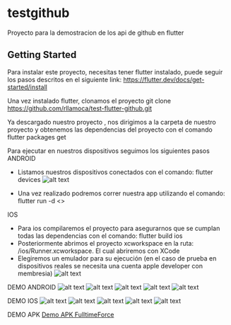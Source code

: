 # testgithub

Proyecto para la demostracion de los api de github en flutter

## Getting Started

Para instalar este proyecto, necesitas tener flutter instalado, 
puede seguir los pasos descritos en el siguiente link:
https://flutter.dev/docs/get-started/install

Una vez instalado flutter, clonamos el proyecto
git clone https://github.com/rllamoca/test-flutter-github.git

Ya descargado nuestro proyecto , nos dirigimos a la carpeta de nuestro proyecto y obtenemos las dependencias del proyecto con el comando
flutter packages get

Para ejecutar en nuestros dispositivos seguimos los siguientes pasos
ANDROID
- Listamos nuestros dispositivos conectados con el comando:
    flutter devices
    ![alt text](http://54.39.20.126/ftf/flutter_devices.png)

- Una vez realizado podremos correr nuestra app utilizando el comando:
    flutter run -d <<ID DE DISPOSITIVO>> 


IOS
- Para ios compilaremos el proyecto para asegurarnos que se cumplan todas las dependencias con el comando:
    flutter build ios
- Posteriormente abrimos el proyecto xcworkspace en la ruta:
    /ios/Runner.xcworkspace.
    El cual abriremos con XCode
- Elegiremos un emulador para su ejecución (en el caso de prueba en dispositivos reales se necesita una cuenta apple developer con membresia)
    ![alt text](http://54.39.20.126/ftf/xcode.png)


DEMO ANDROID
    ![alt text](http://54.39.20.126/ftf/android/0.jpg)
    ![alt text](http://54.39.20.126/ftf/android/1.jpg)
    ![alt text](http://54.39.20.126/ftf/android/2.jpg)
    ![alt text](http://54.39.20.126/ftf/android/3.jpg)
    ![alt text](http://54.39.20.126/ftf/android/4.jpg)

DEMO IOS
    ![alt text](http://54.39.20.126/ftf/ios/0.png)
    ![alt text](http://54.39.20.126/ftf/ios/1.png)
    ![alt text](http://54.39.20.126/ftf/ios/2.png)
    ![alt text](http://54.39.20.126/ftf/ios/3.png)
    ![alt text](http://54.39.20.126/ftf/ios/4.png)


DEMO APK
    [Demo APK FulltimeForce](http://54.39.20.126/ftf/demo_github.apk)